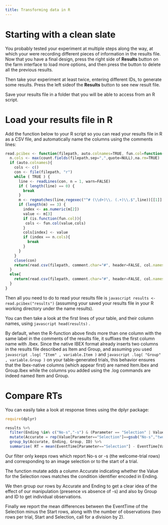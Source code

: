 ```yaml
---
title: Transforming data in R
---
```


# Starting with a clean slate

You probably tested your experiment at multiple steps along the way, at which your were recording different pieces of information in the results file. Now that you have a final design, press the right side of <b>Results</b> button on the farm interface to load more options, and then press the button to delete all the previous results.

Then take your experiment at least twice, entering different IDs, to generate some results. Press the left sideof the <b>Results</b> button to see new result file.

Save your results file in a folder that you will be able to access from an R script.


# Load your results file in R

Add the function below to your R script so you can read your results file in R as a CSV file, and automatically name the columns using the comments lines:

<!--more-->
```javascript 
read.pcibex <- function(filepath, auto.colnames=TRUE, fun.col=function(col,cols){cols[cols==col]<-paste(col,"Ibex",sep=".");return(cols)}) {
  n.cols <- max(count.fields(filepath,sep=",",quote=NULL),na.rm=TRUE)
  if (auto.colnames){
    cols <- c()
    con <- file(filepath, "r")
    while ( TRUE ) {
      line <- readLines(con, n = 1, warn=FALSE)
      if ( length(line) == 0) {
        break
      }
      m <- regmatches(line,regexec("^# (\\d+)\\. (.+)\\.$",line))[[1]]
      if (length(m) == 3) {
        index <- as.numeric(m[2])
        value <- m[3]
        if (is.function(fun.col)){
         cols <- fun.col(value,cols)
        }
        cols[index] <- value
        if (index == n.cols){
          break
        }
      }
    }
    close(con)
    return(read.csv(filepath, comment.char="#", header=FALSE, col.names=cols))
  }
  else{
    return(read.csv(filepath, comment.char="#", header=FALSE, col.names=seq(1:n.cols)))
  }
}
```

Then all you need to do to read your results file is <!--more-->
```javascript results <- read.pcibex("results")``` (assuming your saved your results file in your R working directory under the name results). 

You can then take a look at the first lines of your table, and their column names, using <!--more--> 
```javascript head(results)``` .

By default, when the R-function above finds more than one column with the same label in the comments of the results file, it suffixes the first column name with .Ibex. Since the native IBEX format already inserts two columns in the results file described as Item and Group, and assuming you used <!--more-->
```javascript .log( "Item" , variable.Item )``` and <!--more-->
```javascript .log( "Group" , variable.Group )``` on your table-generated trials, this behavior ensures that the Ibex-native columns (which appear first) are named Item.Ibex and Group.Ibex while the columns you added using the .log commands are indeed named Item and Group.


# Compare RTs

You can easily take a look at response times using the dplyr package:
<!--more-->
```javascript
require(dplyr)

results %>%
  filter(Ending %in% c("No-s","-s") & (Parameter == "Selection" | Value == "Start")) %>%
  mutate(Accurate = rep(Value[Parameter=="Selection"]==gsub("No-s","two", gsub("-s", "one", Ending[Parameter=="Selection"])), each=2)) %>%
  group_by(Accurate, Ending, Group, ID) %>%
  summarise( RT = mean(EventTime[Parameter=="Selection"] - EventTime[Value=="Start"]) , N = length(Value)/2 )
```

Our filter only keeps rows which report No-s or -s (the welcome-trial rows) and corresponding to an image selection or to the start of a trial.

The function mutate adds a column Accurate indicating whether the Value for the Selection rows matches the condition identifier encoded in Ending.

We then group our rows by Accurate and Ending to get a clear idea of the effect of our manipulation (presence vs absence of -s) and also by Group and ID to get individual observations.

Finally we report the mean differences between the EventTime of the Selection minus the Start rows, along with the number of observations (two rows per trial, Start and Selection, call for a division by 2).
